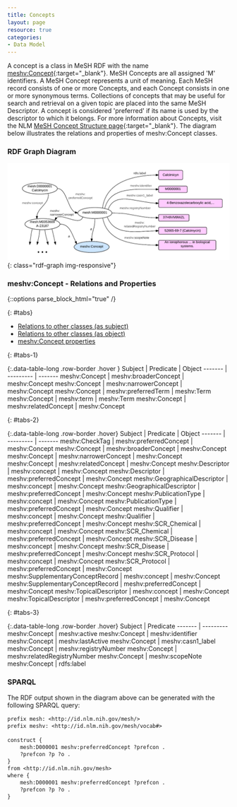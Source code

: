 ```yaml
---
title: Concepts
layout: page
resource: true
categories:
- Data Model
---
```

A concept is a class in MeSH RDF with the name [meshv:Concept](http://id.nlm.nih.gov/mesh/describe?uri=http%3A%2F%2Fid.nlm.nih.gov%2Fmesh%2Fvocab%23Concept){:target="_blank"}.  MeSH Concepts are all assigned 'M' identifiers.  A MeSH Concept represents a unit of meaning.
Each MeSH record consists of one or more Concepts, and each Concept consists in one or more synonymous terms.
Collections of concepts that may be useful for search and retrieval on a given topic are placed into the same MeSH Descriptor.
A concept is considered 'preferred' if its name is used by the descriptor to which it belongs.
For more information about Concepts, visit the NLM [MeSH Concept Structure page](http://www.nlm.nih.gov/mesh/concept_structure.html){:target="_blank"}.
The diagram below illustrates the relations and properties of meshv:Concept classes.

### RDF Graph Diagram

![Concept RDF Graph Diagram](images/Concepts.png){: class="rdf-graph img-responsive"}

### meshv:Concept - Relations and Properties

{::options parse_block_html="true" /}

{: #tabs}
<div>

*  [Relations to other classes (as subject)](#tabs-1)
*  [Relations to other classes (as object)](#tabs-2)
*  [meshv:Concept properties](#tabs-3)

{: #tabs-1}
<div>

{:.data-table-long .row-border .hover }
Subject | Predicate | Object
------- | --------- | -------
meshv:Concept | meshv:broaderConcept | meshv:Concept
meshv:Concept | meshv:narrowerConcept | meshv:Concept
meshv:Concept | meshv:preferredTerm | meshv:Term
meshv:Concept | meshv:term | meshv:Term
meshv:Concept | meshv:relatedConcept | meshv:Concept

</div>

{: #tabs-2}
<div>

{:.data-table-long .row-border .hover}
Subject | Predicate | Object
------- | --------- | -------
meshv:CheckTag | meshv:preferredConcept | meshv:Concept
meshv:Concept | meshv:broaderConcept | meshv:Concept
meshv:Concept | meshv:narrowerConcept | meshv:Concept
meshv:Concept | meshv:relatedConcept | meshv:Concept
meshv:Descriptor | meshv:concept | meshv:Concept
meshv:Descriptor | meshv:preferredConcept | meshv:Concept
meshv:GeographicalDescriptor | meshv:concept | meshv:Concept
meshv:GeographicalDescriptor | meshv:preferredConcept | meshv:Concept
meshv:PublicationType | meshv:concept | meshv:Concept
meshv:PublicationType | meshv:preferredConcept | meshv:Concept
meshv:Qualifier | meshv:concept | meshv:Concept
meshv:Qualifier | meshv:preferredConcept | meshv:Concept
meshv:SCR_Chemical | meshv:concept | meshv:Concept
meshv:SCR_Chemical | meshv:preferredConcept | meshv:Concept
meshv:SCR_Disease | meshv:concept | meshv:Concept
meshv:SCR_Disease | meshv:preferredConcept | meshv:Concept
meshv:SCR_Protocol | meshv:concept | meshv:Concept
meshv:SCR_Protocol | meshv:preferredConcept | meshv:Concept
meshv:SupplementaryConceptRecord | meshv:concept | meshv:Concept
meshv:SupplementaryConceptRecord | meshv:preferredConcept | meshv:Concept
meshv:TopicalDescriptor | meshv:concept | meshv:Concept
meshv:TopicalDescriptor | meshv:preferredConcept | meshv:Concept

</div>

{: #tabs-3}
<div>
{:.data-table-long .row-border .hover}
Subject | Predicate
------- | ---------
meshv:Concept | meshv:active
meshv:Concept | meshv:identifier
meshv:Concept | meshv:lastActive
meshv:Concept | meshv:casn1_label
meshv:Concept | meshv:registryNumber
meshv:Concept | meshv:relatedRegistryNumber
meshv:Concept | meshv:scopeNote
meshv:Concept | rdfs:label


</div>
</div>

### SPARQL

The RDF output shown in the diagram above can be generated with the following <span class='invoke-sparql'>SPARQL query</span>:


```sparql
prefix mesh: <http://id.nlm.nih.gov/mesh/>
prefix meshv: <http://id.nlm.nih.gov/mesh/vocab#>

construct {
    mesh:D000001 meshv:preferredConcept ?prefcon .
    ?prefcon ?p ?o .
}
from <http://id.nlm.nih.gov/mesh>
where {
    mesh:D000001 meshv:preferredConcept ?prefcon .
    ?prefcon ?p ?o .
}
```

